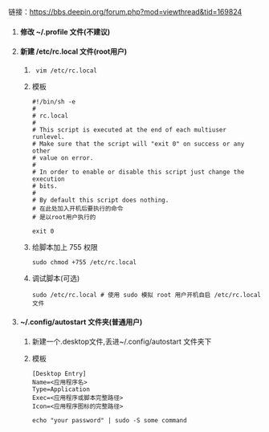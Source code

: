 链接：https://bbs.deepin.org/forum.php?mod=viewthread&tid=169824

1. #### 修改 ~/.profile 文件(不建议)

2. #### 新建 /etc/rc.local 文件(root用户)

    1. ```
        vim /etc/rc.local
        ```

    2. 模板

        ```
        #!/bin/sh -e
        #
        # rc.local
        #
        # This script is executed at the end of each multiuser runlevel.
        # Make sure that the script will "exit 0" on success or any other
        # value on error.
        #
        # In order to enable or disable this script just change the execution
        # bits.
        #
        # By default this script does nothing.
        # 在此处加入开机后要执行的命令
        # 是以root用户执行的
        
        exit 0
        ```

    3. 给脚本加上 755 权限

        ```
        sudo chmod +755 /etc/rc.local
        ```

    4. 调试脚本(可选)

        ```
        sudo /etc/rc.local # 使用 sudo 模拟 root 用户开机自启 /etc/rc.local 文件
        ```

3. #### ~/.config/autostart 文件夹(普通用户)

    1. 新建一个.desktop文件,丢进~/.config/autostart 文件夹下

    2. 模板

        ```
        [Desktop Entry]
        Name=<应用程序名>
        Type=Application
        Exec=<应用程序或脚本完整路径>
        Icon=<应用程序图标的完整路径>
        ```

        ```
        echo "your password" | sudo -S some command
        ```
        
        

